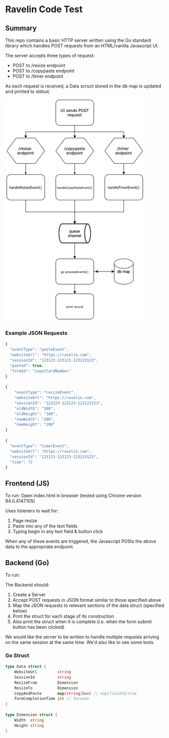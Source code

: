 Ravelin Code Test
=================

## Summary
This repo contains a basic HTTP server written using the Go standard library which handles POST requests from 
an HTML/vanilla Javascript UI.

The server accepts three types of request:
* POST to /resize endpoint
* POST to /copypaste endpoint
* POST to /timer endpoint

As each request is received, a Data scruct stored in the db map is updated and printed to stdout.

![Code flow](flowchart.jpg)


### Example JSON Requests
```javascript
{
  "eventType": "pasteEvent",
  "websiteUrl": "https://ravelin.com",
  "sessionId": "123123-123123-123123123",
  "pasted": true,
  "formId": "inputCardNumber"
}

{
    "eventType": "resizeEvent",
    "websiteUrl": "https://ravelin.com",
    "sessionId": "123123-123123-123123123",
    "oldWidth": "100",
    "oldHeight": "100",
    "newWidth": "200",
    "newHeight": "200"
}

{
  "eventType": "timerEvent",
  "websiteUrl": "https://ravelin.com",
  "sessionId": "123123-123123-123123123",
  "time": 72
}
```

## Frontend (JS)
To run:
Open index.html in browser (tested using Chrome version 84.0.4147.105)

Uses listeners to wait for:
1. Page resize
2. Paste into any of the text fields
3. Typing begin in any text field & button click

When any of these events are triggered, the Javascript POSts the above data to the appropriate endpoint. 

## Backend (Go)
To run:


The Backend should:

1. Create a Server
2. Accept POST requests in JSON format similar to those specified above
3. Map the JSON requests to relevant sections of the data struct (specified below)
4. Print the struct for each stage of its construction
5. Also print the struct when it is complete (i.e. when the form submit button has been clicked)

We would like the server to be written to handle multiple requests arriving on
the same session at the same time. We'd also like to see some tests.


### Go Struct
```go
type Data struct {
	WebsiteUrl         string
	SessionId          string
	ResizeFrom         Dimension
	ResizeTo           Dimension
	CopyAndPaste       map[string]bool // map[fieldId]true
	FormCompletionTime int // Seconds
}

type Dimension struct {
	Width  string
	Height string
}
```




